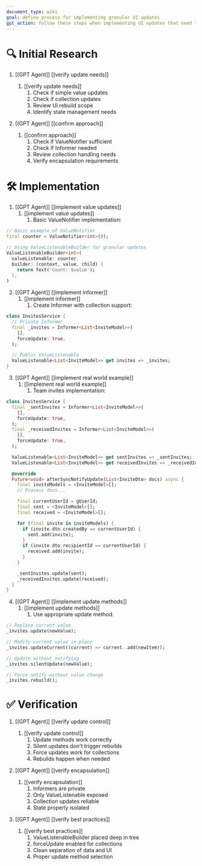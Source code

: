 ```yaml
---
document_type: wiki
goal: define process for implementing granular UI updates
gpt_action: follow these steps when implementing UI updates that need to be optimized
---
```


# 🔍 Initial Research

1. [[GPT Agent]] [[verify update needs]]
   1. [[verify update needs]]
      1. Check if simple value updates
      2. Check if collection updates
      3. Review UI rebuild scope
      4. Identify state management needs

2. [[GPT Agent]] [[confirm approach]]
   1. [[confirm approach]]
      1. Check if ValueNotifier sufficient
      2. Check if Informer needed
      3. Review collection handling needs
      4. Verify encapsulation requirements

# 🛠️ Implementation

1. [[GPT Agent]] [[implement value updates]]
   1. [[implement value updates]]
      1. Basic ValueNotifier implementation:
```dart
// Basic example of ValueNotifier
final counter = ValueNotifier<int>(0);

// Using ValueListenableBuilder for granular updates
ValueListenableBuilder<int>(
  valueListenable: counter,
  builder: (context, value, child) {
    return Text('Count: $value');
  },
)
```

2. [[GPT Agent]] [[implement informer]]
   1. [[implement informer]]
      1. Create Informer with collection support:
```dart
class InvitesService {
  // Private Informer
  final _invites = Informer<List<InviteModel>>(
    [],
    forceUpdate: true,
  );

  // Public ValueListenable
  ValueListenable<List<InviteModel>> get invites => _invites;
}
```

3. [[GPT Agent]] [[implement real world example]]
   1. [[implement real world example]]
      1. Team invites implementation:
```dart
class InvitesService {
  final _sentInvites = Informer<List<InviteModel>>(
    [],
    forceUpdate: true,
  );
  final _receivedInvites = Informer<List<InviteModel>>(
    [],
    forceUpdate: true,
  );

  ValueListenable<List<InviteModel>> get sentInvites => _sentInvites;
  ValueListenable<List<InviteModel>> get receivedInvites => _receivedInvites;

  @override
  Future<void> afterSyncNotifyUpdate(List<InviteDto> docs) async {
    final inviteModels = <InviteModel>[];
    // Process docs...

    final currentUserId = gUserId;
    final sent = <InviteModel>[];
    final received = <InviteModel>[];

    for (final invite in inviteModels) {
      if (invite.dto.createdBy == currentUserId) {
        sent.add(invite);
      }
      if (invite.dto.recipientId == currentUserId) {
        received.add(invite);
      }
    }

    _sentInvites.update(sent);
    _receivedInvites.update(received);
  }
}
```

4. [[GPT Agent]] [[implement update methods]]
   1. [[implement update methods]]
      1. Use appropriate update method:
```dart
// Replace current value
_invites.update(newValue);

// Modify current value in-place
_invites.updateCurrent((current) => current..add(newItem));

// Update without notifying
_invites.silentUpdate(newValue);

// Force notify without value change
_invites.rebuild();
```

# ✅ Verification

1. [[GPT Agent]] [[verify update control]]
   1. [[verify update control]]
      1. Update methods work correctly
      2. Silent updates don't trigger rebuilds
      3. Force updates work for collections
      4. Rebuilds happen when needed

2. [[GPT Agent]] [[verify encapsulation]]
   1. [[verify encapsulation]]
      1. Informers are private
      2. Only ValueListenable exposed
      3. Collection updates reliable
      4. State properly isolated

3. [[GPT Agent]] [[verify best practices]]
   1. [[verify best practices]]
      1. ValueListenableBuilder placed deep in tree
      2. forceUpdate enabled for collections
      3. Clean separation of data and UI
      4. Proper update method selection
